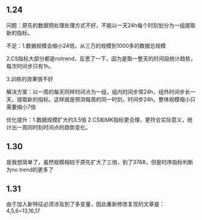 ## 1.24 ##
  问题：原先的数据预处理处理方式不好，不能以一天24h每个时刻划分为一组提取新的指标。

  不足：1.数据规模会缩小24倍，从三万的规模到1000多的数据总规模 

2.CS指标大部分都是notrend，反思了一下，因为是取一整天的时间段统计趋势，每次时间步只有1h。

3.训练的效果很不好

  解决方案：以一周的每天同样时间点为一组，组内时间步常24h，组外时间步长一天，提取新的指标。这样就是预测每周的同一时刻，时间步24h，整体规模缩小只需要缩小7倍
  
  优化提升：1.数据规模扩大约3.5倍 2.CS和MK指标更合理，更符合实际意义，统计出一周同时刻时间点的趋势变化。


## 1.30 ##
是我想简单了，虽然规模相较于原先扩大了三倍，到了3768，但是时序指标判断为no trend的更多了

## 1.31 ##
由于加入新特征必须涉及到了多变量，因此重新修改复现的文章是：4,5,6~13,16,17